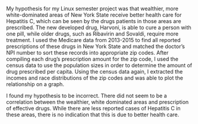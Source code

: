 My hypothesis for my Linux semester project was that wealthier, more white-dominated areas of New York State receive better health care for Hepatitis C, which can be seen by the drugs patients in those areas are prescribed. The new developed drug, Harvoni, is able to cure a person with one pill, while older drugs, such as Ribavirin and Sovaldi, require more treatment. I used the Medicare data from 2013-2015 to find all reported prescriptions of these drugs in New York State and matched the doctor’s NPI number to sort these records into appropriate zip codes. After compiling each drug’s prescription amount for the zip code, I used the census data to use the population sizes in order to determine the amount of drug prescribed per capita. Using the census data again, I extracted the incomes and race distributions of the zip codes and was able to plot the relationship on a graph.

I found my hypothesis to be incorrect. There did not seem to be a correlation between the wealthier, white dominated areas and prescription of effective drugs. While there are less reported cases of Hepatitis C in these areas, there is no indication that this is due to better health care.